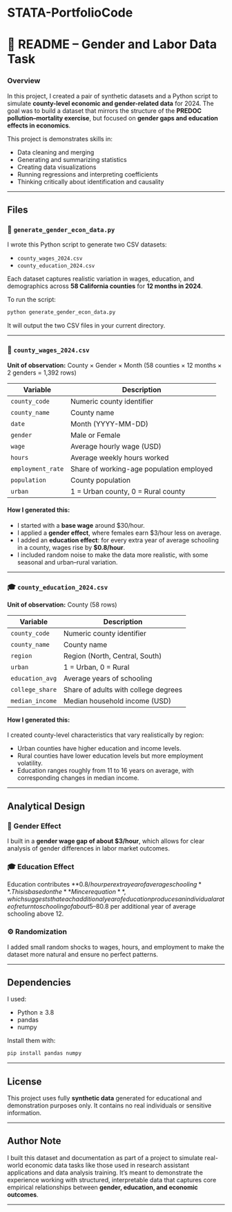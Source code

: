 # STATA-PortfolioCode


# 📘 README – Gender and Labor Data Task

### **Overview**

In this project, I created a pair of synthetic datasets and a Python script to simulate **county-level economic and gender-related data** for 2024.
The goal was to build a dataset that mirrors the structure of the **PREDOC pollution–mortality exercise**, but focused on **gender gaps and education effects in economics**.

This project is demonstrates skills in:

* Data cleaning and merging
* Generating and summarizing statistics
* Creating data visualizations
* Running regressions and interpreting coefficients
* Thinking critically about identification and causality

---

## **Files**

### 🧮 `generate_gender_econ_data.py`

I wrote this Python script to generate two CSV datasets:

* `county_wages_2024.csv`
* `county_education_2024.csv`

Each dataset captures realistic variation in wages, education, and demographics across **58 California counties** for **12 months in 2024**.

To run the script:

```bash
python generate_gender_econ_data.py
```

It will output the two CSV files in your current directory.

---

### 📄 `county_wages_2024.csv`

**Unit of observation:** County × Gender × Month
(58 counties × 12 months × 2 genders = 1,392 rows)

| Variable          | Description                              |
| ----------------- | ---------------------------------------- |
| `county_code`     | Numeric county identifier                |
| `county_name`     | County name                              |
| `date`            | Month (YYYY-MM-DD)                       |
| `gender`          | Male or Female                           |
| `wage`            | Average hourly wage (USD)                |
| `hours`           | Average weekly hours worked              |
| `employment_rate` | Share of working-age population employed |
| `population`      | County population                        |
| `urban`           | 1 = Urban county, 0 = Rural county       |

#### How I generated this:

* I started with a **base wage** around $30/hour.
* I applied a **gender effect**, where females earn $3/hour less on average.
* I added an **education effect**: for every extra year of average schooling in a county, wages rise by **$0.8/hour**.
* I included random noise to make the data more realistic, with some seasonal and urban–rural variation.

---

### 🎓 `county_education_2024.csv`

**Unit of observation:** County (58 rows)

| Variable        | Description                          |
| --------------- | ------------------------------------ |
| `county_code`   | Numeric county identifier            |
| `county_name`   | County name                          |
| `region`        | Region (North, Central, South)       |
| `urban`         | 1 = Urban, 0 = Rural                 |
| `education_avg` | Average years of schooling           |
| `college_share` | Share of adults with college degrees |
| `median_income` | Median household income (USD)        |

#### How I generated this:

I created county-level characteristics that vary realistically by region:

* Urban counties have higher education and income levels.
* Rural counties have lower education levels but more employment volatility.
* Education ranges roughly from 11 to 16 years on average, with corresponding changes in median income.

---

## **Analytical Design**

### 🎯 Gender Effect

I built in a **gender wage gap of about $3/hour**, which allows for clear analysis of gender differences in labor market outcomes.

### 🎓 Education Effect

Education contributes **$0.8/hour per extra year of average schooling**.
This is based on the **Mincer equation**, which suggests that each additional year of education produces an individual a rate of return to schooling of about 5–8% per year, ranging from a low of 1% to more than 20% in some countries. Check References [2] Hence, here I assume that counties with more educated populations have slightly higher wages, roughly +$0.8 per additional year of average schooling above 12.


### ⚙️ Randomization

I added small random shocks to wages, hours, and employment to make the dataset more natural and ensure no perfect patterns.

---

## **Dependencies**

I used:

* Python ≥ 3.8
* pandas
* numpy

Install them with:

```bash
pip install pandas numpy
```

---

## **License**

This project uses fully **synthetic data** generated for educational and demonstration purposes only.
It contains no real individuals or sensitive information.

---

## **Author Note**

I built this dataset and documentation as part of a project to simulate real-world economic data tasks like those used in research assistant applications and data analysis training. It’s meant to demonstrate the experience working with structured, interpretable data that captures core empirical relationships between **gender, education, and economic outcomes**.

---

